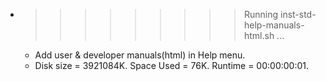 * >>>>>>>>> Running inst-std-help-manuals-html.sh ...
  * Add user & developer manuals(html) in Help menu.
  * Disk size = 3921084K. Space Used = 76K. Runtime = 00:00:00:01.
